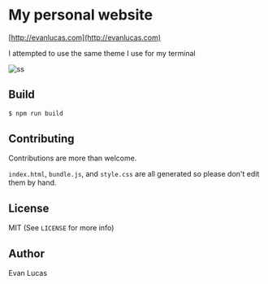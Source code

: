 # My personal website

[http://evanlucas.com](http://evanlucas.com)

I attempted to use the same theme I use for my terminal

![ss](https://raw.githubusercontent.com/evanlucas/evanlucas.com/master/terminal.png)

## Build

```bash
$ npm run build
```

## Contributing

Contributions are more than welcome.

`index.html`, `bundle.js`, and `style.css` are all generated so please
don't edit them by hand.

## License

MIT (See `LICENSE` for more info)

## Author

Evan Lucas
